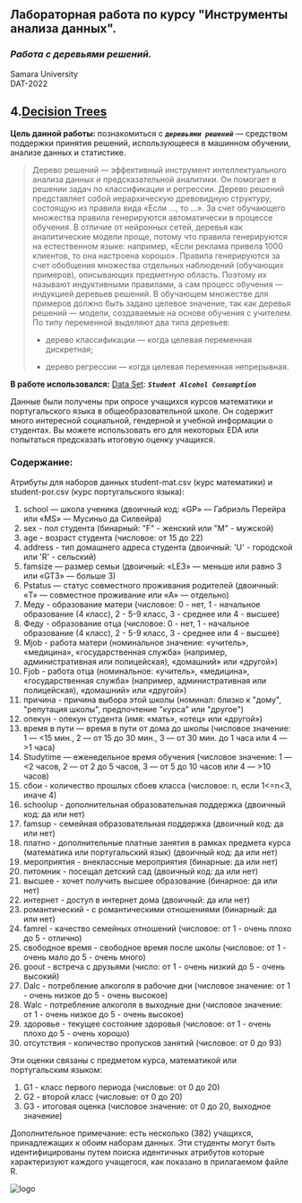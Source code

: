 
## Лабораторная работа по курсу "Инструменты анализа данных".<br/>
### *Работа с деревьями решений.* <br/>
Samara University <br/>
DAT-2022

## 4.[Decision Trees](https://github.com/Dark-MonkGI/Data_Analysis_Tools_SAMARA_UNIVERSITY/blob/main/4.%20Decision%20Trees/DAT_6131-010402D_Griaznov_I_LW4.ipynb)
**Цель данной работы:** познакомиться с  ***`деревьями решений`*** —  средством поддержки принятия решений, использующееся в машинном обучении, анализе данных и статистике.

> Дерево решений — эффективный инструмент интеллектуального анализа данных и предсказательной аналитики. Он помогает в решении задач по классификации и регрессии.
> Дерево решений представляет собой иерархическую древовидную структуру, состоящую из правила вида «Если …, то ...». За счет обучающего множества правила генерируются автоматически в процессе обучения.
> В отличие от нейронных сетей, деревья как аналитические модели проще, потому что правила генерируются на естественном языке: например, «Если реклама привела 1000 клиентов, то она настроена хорошо».
> Правила генерируются за счет обобщения множества отдельных наблюдений (обучающих примеров), описывающих предметную область. Поэтому их называют индуктивными правилами, а сам процесс обучения — индукцией деревьев решений.
> В обучающем множестве для примеров должно быть задано целевое значение, так как деревья решений — модели, создаваемые на основе обучения с учителем. По типу переменной выделяют два типа деревьев:
>   - дерево классификации — когда целевая переменная дискретная;
>
>  - дерево регрессии — когда целевая переменная непрерывная. <br/>
 

**В работе использовался:**
[Data Set](https://www.kaggle.com/datasets/uciml/student-alcohol-consumption?select=student-mat.csv): ***`Student Alcohol Consumption`***  <br/>

Данные были получены при опросе учащихся курсов математики и португальского языка в общеобразовательной школе.
Он содержит много интересной социальной, гендерной и учебной информации о студентах.
Вы можете использовать его для некоторых EDA или попытаться предсказать итоговую оценку учащихся. 

### Содержание:

Атрибуты для наборов данных student-mat.csv (курс математики) и student-por.csv (курс португальского языка):

 1. school — школа ученика (двоичный код: «GP» — Габриэль Перейра или «MS» — Мусиньо да Силвейра)
 2. sex - пол студента (бинарный: "F" - женский или "M" - мужской)
 3. age - возраст студента (числовое: от 15 до 22)
 4. address - тип домашнего адреса студента (двоичный: 'U' - городской или 'R' - сельский)
 5. famsize — размер семьи (двоичный: «LE3» — меньше или равно 3 или «GT3» — больше 3)
 6. Pstatus — статус совместного проживания родителей (двоичный: «T» — совместное проживание или «A» — отдельно)
 7. Меду - образование матери (числовое: 0 - нет, 1 - начальное образование (4 класс), 2 - 5-9 класс, 3 - среднее или 4 - высшее)
 8. Феду - образование отца (числовое: 0 - нет, 1 - начальное образование (4 класс), 2 - 5-9 класс, 3 - среднее или 4 - высшее)
 9. Mjob - работа матери (номинальное значение: «учитель», «медицина», «государственная служба» (например, административная или полицейская), «домашний» или «другой»)
 10. Fjob - работа отца (номинальное: «учитель», «медицина», «государственная служба» (например, административная или полицейская), «домашний» или «другой»)
 11. причина - причина выбора этой школы (номинал: близко к "дому", "репутация школы", предпочтение "курса" или "другое")
 12. опекун - опекун студента (имя: «мать», «отец» или «другой»)
 13. время в пути — время в пути от дома до школы (числовое значение: 1 — <15 мин., 2 — от 15 до 30 мин., 3 — от 30 мин. до 1 часа или 4 — >1 часа)
 14. Studytime — еженедельное время обучения (числовое значение: 1 — <2 часов, 2 — от 2 до 5 часов, 3 — от 5 до 10 часов или 4 — >10 часов)
 15. сбои - количество прошлых сбоев класса (числовое: n, если 1<=n<3, иначе 4)
 16. schoolup - дополнительная образовательная поддержка (двоичный код: да или нет)
 17. famsup - семейная образовательная поддержка (двоичный код: да или нет)
 18. платно - дополнительные платные занятия в рамках предмета курса (математика или португальский язык) (двоичный код: да или нет)
 19. мероприятия - внеклассные мероприятия (бинарные: да или нет)
 20. питомник - посещал детский сад (двоичный код: да или нет)
 21. высшее - хочет получить высшее образование (бинарное: да или нет)
 22. интернет - доступ в интернет дома (двоичный: да или нет)
 23. романтический - с романтическими отношениями (бинарный: да или нет)
 24. famrel - качество семейных отношений (числовое: от 1 - очень плохо до 5 - отлично)
 25. свободное время - свободное время после школы (числовое: от 1 - очень мало до 5 - очень много)
 26. goout - встреча с друзьями (число: от 1 - очень низкий до 5 - очень высокий)
 27. Dalc - потребление алкоголя в рабочие дни (числовое значение: от 1 - очень низкое до 5 - очень высокое)
 28. Walc - потребление алкоголя в выходные дни (числовое значение: от 1 - очень низкое до 5 - очень высокое)
 29. здоровье - текущее состояние здоровья (числовое: от 1 - очень плохо до 5 - очень хорошо)
 30. отсутствия - количество пропусков занятий (числовое: от 0 до 93)

Эти оценки связаны с предметом курса, математикой или португальским языком:

 1. G1 - класс первого периода (числовые: от 0 до 20)
 2. G2 - второй класс (числовые: от 0 до 20)
 3. G3 - итоговая оценка (числовое значение: от 0 до 20, выходное значение)

Дополнительное примечание: есть несколько (382) учащихся, принадлежащих к обоим наборам данных.
Эти студенты могут быть идентифицированы путем поиска идентичных атрибутов
которые характеризуют каждого учащегося, как показано в прилагаемом файле R. 

![logo](https://storage.googleapis.com/kaggle-datasets-images/251/559/45becc8c56f1b3635a87986a7c3c4fa1/dataset-cover.jpg)
